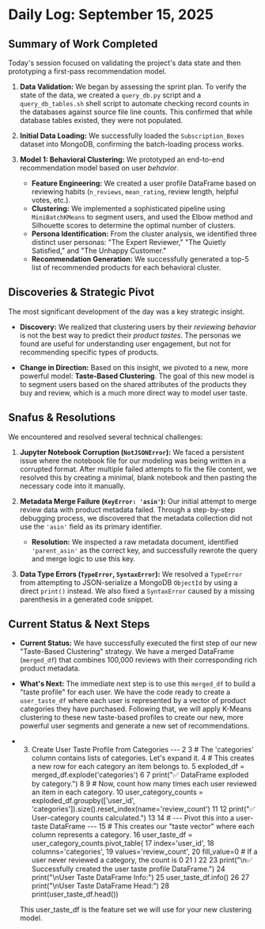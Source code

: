 # Daily Log: September 15, 2025

## Summary of Work Completed

Today's session focused on validating the project's data state and then prototyping a first-pass recommendation model. 

1.  **Data Validation:** We began by assessing the sprint plan. To verify the state of the data, we created a `query_db.py` script and a `query_db_tables.sh` shell script to automate checking record counts in the databases against source file line counts. This confirmed that while database tables existed, they were not populated.

2.  **Initial Data Loading:** We successfully loaded the `Subscription_Boxes` dataset into MongoDB, confirming the batch-loading process works.

3.  **Model 1: Behavioral Clustering:** We prototyped an end-to-end recommendation model based on user *behavior*.
    *   **Feature Engineering:** We created a user profile DataFrame based on reviewing habits (`n_reviews`, `mean_rating`, review length, helpful votes, etc.).
    *   **Clustering:** We implemented a sophisticated pipeline using `MiniBatchKMeans` to segment users, and used the Elbow method and Silhouette scores to determine the optimal number of clusters.
    *   **Persona Identification:** From the cluster analysis, we identified three distinct user personas: "The Expert Reviewer," "The Quietly Satisfied," and "The Unhappy Customer."
    *   **Recommendation Generation:** We successfully generated a top-5 list of recommended products for each behavioral cluster.

## Discoveries & Strategic Pivot

The most significant development of the day was a key strategic insight.

*   **Discovery:** We realized that clustering users by their *reviewing behavior* is not the best way to predict their *product tastes*. The personas we found are useful for understanding user engagement, but not for recommending specific types of products.

*   **Change in Direction:** Based on this insight, we pivoted to a new, more powerful model: **Taste-Based Clustering**. The goal of this new model is to segment users based on the shared attributes of the products they buy and review, which is a much more direct way to model user taste.

## Snafus & Resolutions

We encountered and resolved several technical challenges:

1.  **Jupyter Notebook Corruption (`NotJSONError`):** We faced a persistent issue where the notebook file for our modeling was being written in a corrupted format. After multiple failed attempts to fix the file content, we resolved this by creating a minimal, blank notebook and then pasting the necessary code into it manually.

2.  **Metadata Merge Failure (`KeyError: 'asin'`):** Our initial attempt to merge review data with product metadata failed. Through a step-by-step debugging process, we discovered that the metadata collection did not use the `'asin'` field as its primary identifier. 
    *   **Resolution:** We inspected a raw metadata document, identified `'parent_asin'` as the correct key, and successfully rewrote the query and merge logic to use this key.

3.  **Data Type Errors (`TypeError`, `SyntaxError`):** We resolved a `TypeError` from attempting to JSON-serialize a MongoDB `ObjectId` by using a direct `print()` instead. We also fixed a `SyntaxError` caused by a missing parenthesis in a generated code snippet.

## Current Status & Next Steps

*   **Current Status:** We have successfully executed the first step of our new "Taste-Based Clustering" strategy. We have a merged DataFrame (`merged_df`) that combines 100,000 reviews with their corresponding rich product metadata.

*   **What's Next:** The immediate next step is to use this `merged_df` to build a "taste profile" for each user. We have the code ready to create a `user_taste_df` where each user is represented by a vector of product categories they have purchased. Following that, we will apply K-Means clustering to these new taste-based profiles to create our new, more powerful user segments and generate a new set of recommendations.
- 3. Create User Taste Profile from Categories ---
    2 
    3 # The 'categories' column contains lists of categories. Let's 
      expand it.
    4 # This creates a new row for each category an item belongs to.
    5 exploded_df = merged_df.explode('categories')
    6 
    7 print("✅ DataFrame exploded by category.")
    8 
    9 # Now, count how many times each user reviewed an item in each
      category.
   10 user_category_counts = exploded_df.groupby(['user_id', 
      'categories']).size().reset_index(name='review_count')
   11 
   12 print("✅ User-category counts calculated.")
   13 
   14 # --- Pivot this into a user-taste DataFrame ---
   15 # This creates our "taste vector" where each column represents
      a category.
   16 user_taste_df = user_category_counts.pivot_table(
   17     index='user_id',
   18     columns='categories',
   19     values='review_count',
   20     fill_value=0 # If a user never reviewed a category, the 
      count is 0
   21 )
   22 
   23 print("\n✅ Successfully created the user taste profile 
      DataFrame.")
   24 print("\nUser Taste DataFrame Info:")
   25 user_taste_df.info()
   26 
   27 print("\nUser Taste DataFrame Head:")
   28 print(user_taste_df.head())

  This user_taste_df is the feature set we will use for your new 
  clustering model.

